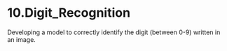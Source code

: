 # 10.Digit_Recognition
 Developing a model to correctly identify the digit (between 0-9) written in an image. 
